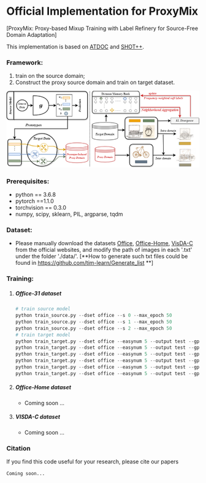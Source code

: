 # Official Implementation for ProxyMix
[ProxyMix: Proxy-based Mixup Training with Label Refinery for Source-Free Domain Adaptation]

This implementation is based on [ATDOC](https://github.com/tim-learn/ATDOC) and [SHOT++](https://github.com/tim-learn/SHOT-plus).
### Framework:  

1. train on the source domain;
2. Construct the proxy source domain and train on target dataset.

<img src="figs/net.png" width="800"/>

### Prerequisites:
- python == 3.6.8
- pytorch ==1.1.0
- torchvision == 0.3.0
- numpy, scipy, sklearn, PIL, argparse, tqdm

### Dataset:

- Please manually download the datasets [Office](https://drive.google.com/file/d/0B4IapRTv9pJ1WGZVd1VDMmhwdlE/view), [Office-Home](https://drive.google.com/file/d/0B81rNlvomiwed0V1YUxQdC1uOTg/view), [VisDA-C](https://github.com/VisionLearningGroup/taskcv-2017-public/tree/master/classification) from the official websites, and modify the path of images in each '.txt' under the folder './data/'. [**How to generate such txt files could be found in https://github.com/tim-learn/Generate_list **]


### Training:
1. ##### Office-31 dataset
	```python
    # train source model
    python train_source.py --dset office --s 0 --max_epoch 50
    python train_source.py --dset office --s 1 --max_epoch 50
    python train_source.py --dset office --s 2 --max_epoch 50
    # train target model
    python train_target.py --dset office --easynum 5 --output test --gpu_id 7 --s 0 --t 1
    python train_target.py --dset office --easynum 5 --output test --gpu_id 7 --s 0 --t 2
    python train_target.py --dset office --easynum 5 --output test --gpu_id 7 --s 1 --t 0
    python train_target.py --dset office --easynum 5 --output test --gpu_id 7 --s 1 --t 2
    python train_target.py --dset office --easynum 5 --output test --gpu_id 7 --s 2 --t 0
    python train_target.py --dset office --easynum 5 --output test --gpu_id 7 --s 2 --t 1
	```
2. ##### Office-Home dataset
	- Coming soon ...
3. ##### VISDA-C dataset
	- Coming soon ...


### Citation

If you find this code useful for your research, please cite our papers
```
Coming soon...
